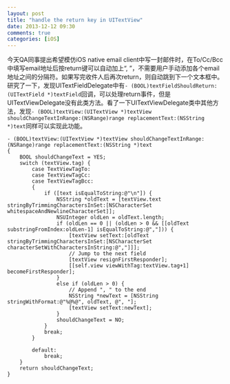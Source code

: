 ```yaml
---
layout: post
title: "handle the return key in UITextView"
date: 2013-12-12 09:30
comments: true
categories: [iOS]
---
```


今天QA同事提出希望模仿iOS native email client中写一封邮件时，在To/Cc/Bcc中填写email地址后按return键可以自动加上“, ”，不需要用户手动添加各个email地址之间的分隔符。如果写完收件人后再次return，则自动跳到下一个文本框中。
研究了一下，发现UITextFieldDelegate中有`- (BOOL)textFieldShouldReturn:(UITextField *)textField`回调，可以处理return事件，但是UITextViewDelegate没有此类方法。看了一下UITextViewDelegate类中其他方法，发现`- (BOOL)textView:(UITextView *)textView shouldChangeTextInRange:(NSRange)range replacementText:(NSString *)text`同样可以实现此功能。


<!--more-->


```objc
- (BOOL)textView:(UITextView *)textView shouldChangeTextInRange:(NSRange)range replacementText:(NSString *)text
{
    BOOL shouldChangeText = YES;
    switch (textView.tag) {
        case TextViewTagTo:
        case TextViewTagCc:
        case TextViewTagBcc:
        {
            if ([text isEqualToString:@"\n"]) {
                NSString *oldText = [textView.text stringByTrimmingCharactersInSet:[NSCharacterSet whitespaceAndNewlineCharacterSet]];
                NSUInteger oldLen = oldText.length;
                if (oldLen == 0 || (oldLen > 0 && [[oldText substringFromIndex:oldLen-1] isEqualToString:@","])) {
                    [textView setText:[oldText stringByTrimmingCharactersInSet:[NSCharacterSet characterSetWithCharactersInString:@","]]];
                    // Jump to the next field
                    [textView resignFirstResponder];
                    [[self.view viewWithTag:textView.tag+1] becomeFirstResponder];
                }
                else if (oldLen > 0) {
                    // Append ", " to the end
                    NSString *newText = [NSString stringWithFormat:@"%@%@", oldText, @", "];
                    [textView setText:newText];
                }
                shouldChangeText = NO;
            }
            break;
        }
            
        default:
            break;
    }
    return shouldChangeText;
}
```
